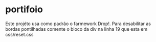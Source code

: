 # portifoio

Este projéto usa como padrão o farmework Drop!.
Para desabilitar as bordas pontilhadas comente o bloco da div
na linha 19 que esta em css/reset.css